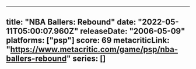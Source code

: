 
---
title: "NBA Ballers: Rebound"
date: "2022-05-11T05:00:07.960Z"
releaseDate: "2006-05-09"
platforms: ["psp"]
score: 69
metacriticLink: "https://www.metacritic.com/game/psp/nba-ballers-rebound"
series: []
---
